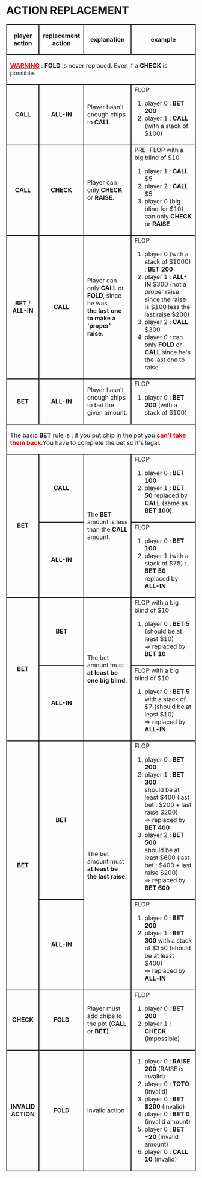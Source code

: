 <h1>ACTION REPLACEMENT</h1>
<!--<style>
table, td, th {
	border: 1px solid #000;
	border-collapse: collapse;
}
</style>-->
<table style="border-collapse: collapse">
	<tr height="80">
		<th  style="border: 2px solid" align="center">player action</th>
		<th  style="border: 2px solid" align="center">replacement action</th>
		<th  style="border: 2px solid" align="center">explanation</th>
		<th  style="border: 2px solid" align="center">example</th>
	</tr>
	<tr>
		<td  style="border: 2px solid" align="left" colspan="4" height="80"><u><b style="color:red">WARNING</b></u> : <b>FOLD</b> is never replaced. Even if a <b>CHECK</b> is possible.
		</td>
	</tr>
	<tr>
		<td  style="border: 2px solid" align="center"><b>CALL</b></td>
		<td  style="border: 2px solid" align="center"><b>ALL-IN</b></td>
		<td  style="border: 2px solid" align="left">Player hasn't enough chips to <b>CALL</b>.
		</td>
		<td  style="border: 2px solid" align="left">FLOP
			<ol>
				<li>player 0 : <b>BET 200</b></li>
				<li>player 1 : <b>CALL</b> (with a stack of $100)
				</li>
			</ol>
		</td>
	</tr>
	<tr>
		<td  style="border: 2px solid" align="center"><b>CALL</b></td>
		<td  style="border: 2px solid" align="center"><b>CHECK</b></td>
		<td  style="border: 2px solid" align="left">Player can only <b>CHECK</b> or <b>RAISE</b>.
		</td>
		<td  style="border: 2px solid" align="left">PRE-FLOP with a big blind of $10
			<ol>
				<li>player 1 : <b>CALL</b> $5
				</li>
				<li>player 2 : <b>CALL</b> $5
				</li>
				<li>player 0 (big blind for $10) : can only <b>CHECK</b> or <b>RAISE</b></li>
			</ol>
		</td>
	</tr>
	<tr>
		<td  style="border: 2px solid" align="center"><b>BET</b> / <b>ALL-IN</b></td>
		<td  style="border: 2px solid" align="center"><b>CALL</b></td>
		<td  style="border: 2px solid" align="left">Player can only <b>CALL</b> or <b>FOLD</b>,
			since he was<br /> <b>the last one to make a 'proper' raise</b>.
		</td>
		<td  style="border: 2px solid" align="left">FLOP
			<ol>
				<li>player 0 (with a stack of $1000) : <b>BET 200</b></li>
				<li>player 1 : <b>ALL-IN</b> $300 (not a proper raise since
					the raise is $100 less the last raise $200)
				</li>
				<li>player 2 : <b>CALL</b> $300
				</li>
				<li>player 0 : can only <b>FOLD</b> or <b>CALL</b> since he's
					the last one to raise
				</li>
			</ol>
		</td>
	</tr>
	<tr>
		<td  style="border: 2px solid" align="center"><b>BET</b></td>
		<td  style="border: 2px solid" align="center"><b>ALL-IN</b></td>
		<td  style="border: 2px solid" align="left">Player hasn't enough chips to bet the given
			amount.</td>
		<td  style="border: 2px solid" align="left">FLOP
			<ol>
				<li>player 0 : <b>BET 200</b> (with a stack of $100)
				</li>
			</ol>
		</td>
	</tr>
	<tr>
		<td  style="border: 2px solid" align="left" colspan="4" height="80">The basic <b>BET</b>
			rule is : if you put chip in the pot you <b style="color:red">can't take them back</b>.You
			have to complete the bet so it's legal.
		</td>
	</tr>
	<tr>
		<td  style="border: 2px solid" align="center" rowspan="2"><b>BET</b></td>
		<td  style="border: 2px solid" align="center"><b>CALL</b></td>
		<td  style="border: 2px solid" align="left" rowspan="2">The <b>BET</b> amount is less than the <b>CALL</b> amount.
		</td>
		<td  style="border: 2px solid" align="left">FLOP
			<ol>
				<li>player 0 : <b>BET 100</b>
				</li>
				<li>player 1 : <b>BET 50</b> replaced by <b>CALL</b> (same as <b>BET 100</b>).
				</li>
			</ol>
		</td>
	</tr>
	<tr>
		<td  style="border: 2px solid" align="center"><b>ALL-IN</b></td>
		<td  style="border: 2px solid" align="left">FLOP
			<ol>
				<li>player 0 : <b>BET 100</b>
				</li>
				<li>player 1 (with a stack of $75) : <b>BET 50</b> replaced by <b>ALL-IN</b>.
				</li>
			</ol>
		</td>
	</tr>
	<tr>
		<td  style="border: 2px solid" align="center" rowspan="2"><b>BET</b></td>
		<td  style="border: 2px solid" align="center"><b>BET</b></td>
		<td  style="border: 2px solid" align="left" rowspan="2">The bet amount must <b>at least
				be one big blind</b>.
		</td>
		<td  style="border: 2px solid" align="left">FLOP with a big blind of $10
			<ol>
				<li>player 0 : <b>BET 5</b> (should be at least $10)<br />=>
					replaced by <b>BET 10</b>
				</li>
			</ol>
		</td>
	</tr>
	<tr>
		<td  style="border: 2px solid" align="center"><b>ALL-IN</b></td>
		<td  style="border: 2px solid" align="left">FLOP with a big blind of $10
			<ol>
				<li>player 0 : <b>BET 5</b> with a stack of $7 (should be at
					least $10)<br />=> replaced by <b>ALL-IN</b>
				</li>
			</ol>
		</td>
	</tr>
	<tr>
		<td  style="border: 2px solid" align="center" rowspan="2"><b>BET</b></td>
		<td  style="border: 2px solid" align="center"><b>BET</b></td>
		<td  style="border: 2px solid" align="left" rowspan="2">The bet amount must <b>at least
				be the last raise</b>.
		</td>
		<td  style="border: 2px solid" align="left">FLOP
			<ol>
				<li>player 0 : <b>BET 200</b></li>
				<li>player 1 : <b>BET 300</b><br />should be at least $400
					(last bet : $200 + last raise $200)<br />=> replaced by <b>BET
						400</b>
				</li>
				<li>player 2 : <b>BET 500</b><br />should be at least $600
					(last bet : $400 + last raise $200)<br />=> replaced by <b>BET
						600</b>
				</li>
			</ol>
		</td>
	</tr>
	<tr>
		<td  style="border: 2px solid" align="center"><b>ALL-IN</b></td>
		</td>
		<td  style="border: 2px solid" align="left">FLOP
			<ol>
				<li>player 0 : <b>BET 200</b></li>
				<li>player 1 : <b>BET 300</b> with a stack of $350 (should be
					at least $400)<br />=> replaced by <b>ALL-IN</b>
				</li>
			</ol>
		</td>
	</tr>
	<tr>
		<td  style="border: 2px solid" align="center"><b>CHECK</b></td>
		<td  style="border: 2px solid" align="center"><b>FOLD</b></td>
		<td  style="border: 2px solid" align="left">Player must add chips to the pot (<b>CALL</b> or
			<b>BET</b>).
		</td>
		<td  style="border: 2px solid" align="left">FLOP
			<ol>
				<li>player 0 : <b>BET 200</b></li>
				<li>player 1 : <b>CHECK</b> (impossible)</li>
			</ol>
		</td>
	</tr>
	<tr>
		<td  style="border: 2px solid" align="center"><b>INVALID ACTION</b></td>
		<td  style="border: 2px solid" align="center"><b>FOLD</b></td>
		<td  style="border: 2px solid" align="left">Invalid action</td>
		<td  style="border: 2px solid" align="left">
			<ol>
				<li>player 0 : <b>RAISE 200</b> (RAISE is invalid)
				</li>
				<li>player 0 : <b>TOTO</b> (invalid)
				</li>
				<li>player 0 : <b>BET $200</b> (invalid)
				</li>
				<li>player 0 : <b>BET 0</b> (invalid amount)
				</li>
				<li>player 0 : <b>BET -20</b> (invalid amount)
				</li>
				<li>player 0 : <b>CALL 10</b> (invalid)
				</li>
			</ol>
		</td>
	</tr>

</table>
